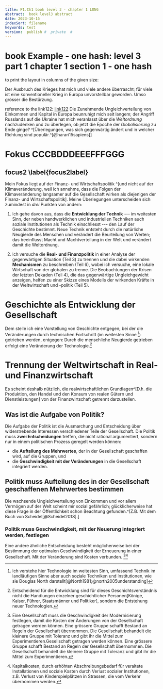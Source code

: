 ```yaml
---
title: P1.Ch1 book level 3 - chapter 1 LONG
abstract:  book level3 abstract
date: 2023-10-15
indexSort: filename
keywords: test
version:  publish #  private  #
---
```


# book Example - one hash: level  3  part 1 chapter 1 section 1 - one hash

to print the layout in columns of the given size: 



Der Ausbruch des Krieges hat mich und viele andere überrascht; für viele ist eine konventioneller Krieg in Europa unvorstellbar geworden. Umso grösser die Bestürzung.

reference to the link122: [link122](#p1ch2s2)
Die Zunehmende Ungleichverteilung von Einkommen und Kapital in Europa beunruhigt mich seit langem; der Angriff Russlands auf die Ukraine hat mich veranlasst über die *Weltordnung* nachzudenken und zu überlegen, ob jetzt die Epoche der *Globalisierung* zu Ende ginge? ^[Überlegungen, was sich gegenwärtig ändert und in welcher Richtung sind populär.^[@harari15sapiens]]

<!-- [@häring; @harari].] -->

# Fokus CCCBDDDEEEFFFGGG
## focus2 \label{focus2label}

Mein Fokus liegt auf der Finanz- und Wirtschaftspolitik ^[und nicht auf der Klimaveränderung, weil ich annehme, dass die Folgen der Klimaveränderung langsamer auf die Gesellschaft wirken als diejenigen der Finanz- und Wirtschaftspolitik]. Meine Überlegungen unterscheiden sich zumindest in *drei* Punkten von andern:

1. Ich gehe davon aus, dass die **Entwicklung der Technik** --- im weitesten Sinn, der neben handwerklichen und industriellen Techniken auch soziale Institutionen als Technik einschliesst --- den Lauf der Geschichte bestimmt. Neue Technik entsteht durch die natürliche Neugierde des Menschen und verändert die Beurteilung von Werten; das beeinflusst Macht und Machtverteilung in der Welt und verändert damit die Weltordnung.

2. Ich versuche die **Real- und Finanzpolitik** in einer Analyse der gegenwärtigen Situation (Teil 3) zu trennen und die dabei wirkenden **Mechanismen** zu beschreiben (Teil 6), wobei ich versuche, eine lokale Wirtschaft von der globalen zu trenne. Die Beobachtungen der Krisen der letzten Dekaden (Teil 4), die das gegenwärtige Ungleichgewicht anzeigen, helfen zu einer Skizze eines Modells der wirkenden Kräfte in der Weltwirtschaft und -politik (Teil 5).

# Geschichte als Entwicklung der Gesellschaft

Dem stelle ich eine Vorstellung von Geschichte entgegen, bei der die Veränderungen durch technischen Fortschritt (im weitesten Sinne [^north]) getrieben werden, entgegen: Durch die menschliche Neugierde getrieben erfolgt eine Veränderung der Technologie.[^kaiser]

[^north]: Ich verstehe hier Technologie im weitesten Sinn, umfassend Technik im landläufigen Sinne aber auch soziale Techniken und Institutionen, wie sie Douglas North darstellt[@North1981;@north2005understanding]

[^kaiser]: Entscheidend für die Entwicklung sind für dieses Geschichtsverständnis nicht die Handlungen einzelner geschichtlicher Personen[Könige, Kaiser, Führer, Staatsmänner und Politiker], sondern die Entstehung neuer Technologien.
 

# Trennung der Weltwirtschaft in Real- und Finanzwirtschaft

 

Es scheint deshalb nützlich, die realwirtschaftlichen Grundlagen^[D.h. die Produktion, den Handel und den Konsum von realen Gütern und Dienstleistungen] von der Finanzwirtschaft getrennt darzustellen.

## Was ist die Aufgabe von Politik?

Die Aufgabe der Politik ist die Ausmarchung und Entscheidung über widerstrebende Interessen verschiedener Teile der Gesellschaft.
Die Politik muss **zwei Entscheidungen** treffen, die nicht rational argumentiert, sondern nur in einem politischen Prozess geregelt werden können:

- die **Aufteilung des Mehrwertes**, der in der Gesellschaft geschaffen wird, auf die Gruppen, und
- die **Geschwindigkeit mit der Veränderungen** in die Gesellschaft integriert werden.

## Politik muss Aufteilung des in der Gesellschaft geschaffenen Mehrwertes bestimmen
Die wachsende Ungleichverteilung von Einkommen und vor allem Vermögen auf der Welt scheint mir sozial gefährlich; glücklicherweise hat diese Frage in der Öffentlichkeit schon Beachtung gefunden.^[Z.B. Mit dem Buch von Scheidel[@Scheidel2018].]



### Politik muss Geschwindigkeit, mit der Neuerung integriert werden, festlegen
Eine andere ähnliche Entscheidung besteht möglicherweise bei der Bestimmung der optimalen Geschwindigkeit der Erneuerung in einer Gesellschaft. Mit der Veränderung sind Kosten verbunden. [^erneuerung][^kk]


[^kk]: Kapitalkosten, durch erhöhten Abschreibungsbedarf für veraltete Installationen und soziale Kosten durch Verlust sozialer Institutionen, z.B. Verlust von Kinderspielplätzen in Strassen, die vom Verkehr übernommen werden.

[^erneuerung]: Eine Gesellschaft muss die Geschwindigkeit der Modernisierung festlegen, damit die Kosten der Änderungen von der Gesellschaft getragen werden können. Eine grössere Gruppe schafft  Bestand an Regeln der Gesellschaft übernommen. Die Gesellschaft behandelt die kleinere Gruppe mit Toleranz und gibt ihr die Mittel zum Experimentieren.Gesellschaft getragen werden können. Eine grössere Gruppe schafft  Bestand an Regeln der Gesellschaft übernommen. Die Gesellschaft behandelt die kleinere Gruppe mit Toleranz und gibt ihr die Mittel zum Experimentieren.

